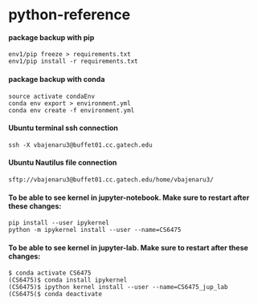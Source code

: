 # python-reference

#### package backup with pip
`env1/pip freeze > requirements.txt`<br>
`env1/pip install -r requirements.txt`

#### package backup with conda
`source activate condaEnv`<br>
`conda env export > environment.yml`<br>
`conda env create -f environment.yml`

#### Ubuntu terminal ssh connection
`ssh -X vbajenaru3@buffet01.cc.gatech.edu`

#### Ubuntu Nautilus file connection
`sftp://vbajenaru3@buffet01.cc.gatech.edu/home/vbajenaru3/`

#### To be able to see kernel in jupyter-notebook.  Make sure to restart after these changes:

`pip install --user ipykernel`<br>
`python -m ipykernel install --user --name=CS6475`

#### To be able to see kernel in jupyter-lab.  Make sure to restart after these changes:

`$ conda activate CS6475`<br>
`(CS6475)$ conda install ipykernel`<br>
`(CS6475)$ ipython kernel install --user --name=CS6475_jup_lab`<br>
`(CS6475($ conda deactivate`
